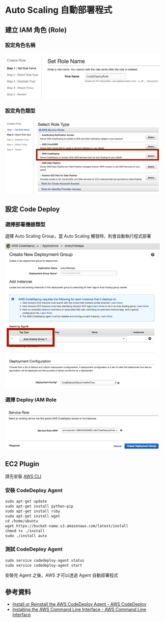 # Auto Scaling 自動部署程式

## 建立 IAM 角色 (Role)

### 設定角色名稱

![Images](./images/code-deploy-auto-scaling-setting-iam-roles-name.png)

### 設定角色類型


![Images](./images/code-deploy-auto-scaling-setting-iam-roles-type.png)

## 設定 Code Deploy

### 選擇部署機器類型

選擇 Auto Scaling Group，當 Auto Scaling 觸發時，則會自動執行程式部署

![Images](./images/code-deploy-auto-scaling-create-deployment-group-select-auto-sacling-group.png)

### 選擇 Deploy IAM Role

![Images](./images/code-deploy-auto-scaling-create-deployment-group-select-iam-role.png)


## EC2 Plugin

請先安裝 [AWS CLI](../ec2/cli/ec2-cli-README.md)

### 安裝 CodeDeploy Agent

```shell
sudo apt-get update
sudo apt-get install python-pip
sudo apt-get install ruby
sudo apt-get install wget
cd /home/ubuntu
wget https://bucket-name.s3.amazonaws.com/latest/install
chmod +x ./install
sudo ./install auto
```

### 測試 CodeDeploy Agent

```shell
sudo service codedeploy-agent status
sudo service codedeploy-agent start
```

安裝完 Agent 之後，AWS 才可以透過 Agent 自動部署程式

## 參考資料
* [Install or Reinstall the AWS CodeDeploy Agent - AWS CodeDeploy](http://docs.aws.amazon.com/codedeploy/latest/userguide/how-to-run-agent-install.html)
* [Installing the AWS Command Line Interface - AWS Command Line Interface](http://docs.aws.amazon.com/cli/latest/userguide/installing.html#install-bundle-other-os)
